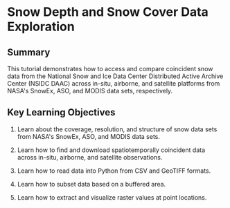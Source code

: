 # Snow Depth and Snow Cover Data Exploration 

## Summary 

This tutorial demonstrates how to access and compare coincident snow data from the National Snow and Ice Data Center Distributed Active Archive Center (NSIDC DAAC) across in-situ, airborne, and satellite platforms from NASA's SnowEx, ASO, and MODIS data sets, respectively.  

## Key Learning Objectives

1. Learn about the coverage, resolution, and structure of snow data sets from NASA's SnowEx, ASO, and MODIS data sets. 

2. Learn how to find and download spatiotemporally coincident data across in-situ, airborne, and satellite observations.

3. Learn how to read data into Python from CSV and GeoTIFF formats.

4. Learn how to subset data based on a buffered area. 

5. Learn how to extract and visualize raster values at point locations.
